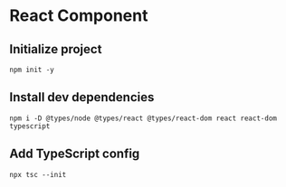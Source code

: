 # React Component

## Initialize project

    npm init -y

## Install dev dependencies

    npm i -D @types/node @types/react @types/react-dom react react-dom typescript

## Add TypeScript config

    npx tsc --init
